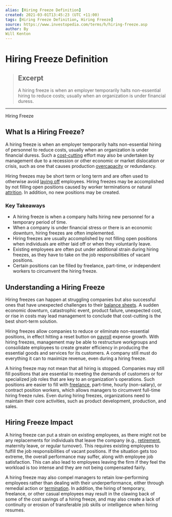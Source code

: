 ```yaml
---
alias: [Hiring Freeze Definition]
created: 2021-03-01T13:45:23 (UTC +11:00)
tags: [Hiring Freeze Definition, Hiring Freeze]
source: https://www.investopedia.com/terms/h/hiring-freeze.asp
author: By
Will Kenton
---
```


# Hiring Freeze Definition

> ## Excerpt
> A hiring freeze is when an employer temporarily halts non-essential hiring to reduce costs; usually when an organization is under financial duress.

---

Hiring Freeze
## What Is a Hiring Freeze?

A hiring freeze is when an employer temporarily halts non-essential hiring of personnel to reduce costs, usually when an organization is under financial duress. Such a [cost-cutting](https://www.investopedia.com/terms/c/cost-cutting.asp) effort may also be undertaken by management due to a recession or other economic or market dislocation or crisis, such as one that causes production [overcapacity](https://www.investopedia.com/terms/e/excesscapacity.asp) or redundancy.

Hiring freezes may be short term or long term and are often used to otherwise avoid [laying off](https://www.investopedia.com/terms/l/layoff.asp) employees. Hiring freezes may be accomplished by not filling open positions caused by worker terminations or natural [attrition](https://www.investopedia.com/terms/a/attrition.asp). In addition, no new positions may be created.

### Key Takeaways

-   A hiring freeze is when a company halts hiring new personnel for a temporary period of time.
-   When a company is under financial stress or there is an economic downturn, hiring freezes are often implemented.
-   Hiring freezes are usually accomplished by not filling open positions when individuals are either laid off or when they voluntarily leave.
-   Existing employees are often put under additional strain during hiring freezes, as they have to take on the job responsibilities of vacant positions.
-   Certain positions can be filled by freelance, part-time, or independent workers to circumvent the hiring freeze.

## Understanding a Hiring Freeze

Hiring freezes can happen at struggling companies but also successful ones that have unexpected challenges to their [balance sheets](https://www.investopedia.com/terms/b/balancesheet.asp). A sudden economic downturn, catastrophic event, product failure, unexpected cost, or rise in costs may lead management to conclude that cost-cutting is the best short-term solution.

Hiring freezes allow companies to reduce or eliminate non-essential positions, in effect hitting a reset button on [payroll](https://www.investopedia.com/terms/p/payroll.asp) expense growth. With hiring freezes, management may be able to restructure workgroups and consolidate employees to create greater efficiency in producing the essential goods and services for its customers. A company still must do everything it can to maximize revenue, even during a hiring freeze.

A hiring freeze may not mean that all hiring is stopped. Companies may still fill positions that are essential to meeting the demands of customers or for specialized job roles that are key to an organization's operations. Such positions are easier to fill with [freelance](https://www.investopedia.com/terms/f/freelancer.asp), part-time, hourly (non-salary), or contract position workers, which allows managers to circumvent full-time hiring freeze rules. Even during hiring freezes, organizations need to maintain their core activities, such as product development, production, and sales.

## Hiring Freeze Impact

A hiring freeze can put a strain on existing employees, as there might not be any replacements for individuals that leave the company (e.g., [retirement](https://www.investopedia.com/terms/r/retirement.asp), maternity leave, or regular turnover). This requires existing employees to fulfill the job responsibilities of vacant positions. If the situation gets too extreme, the overall performance may suffer, along with employee job satisfaction. This can also lead to employees leaving the firm if they feel the workload is too intense and they are not being compensated fairly.

A hiring freeze may also compel managers to retain low-performing employees rather than dealing with their underperformance, either through remedial action or [termination](https://www.investopedia.com/terms/t/termination-employment.asp). In addition, the hiring of temporary, freelance, or other casual employees may result in the clawing back of some of the cost savings of a hiring freeze, and may also create a lack of continuity or erosion of transferable job skills or intelligence when hiring resumes.

